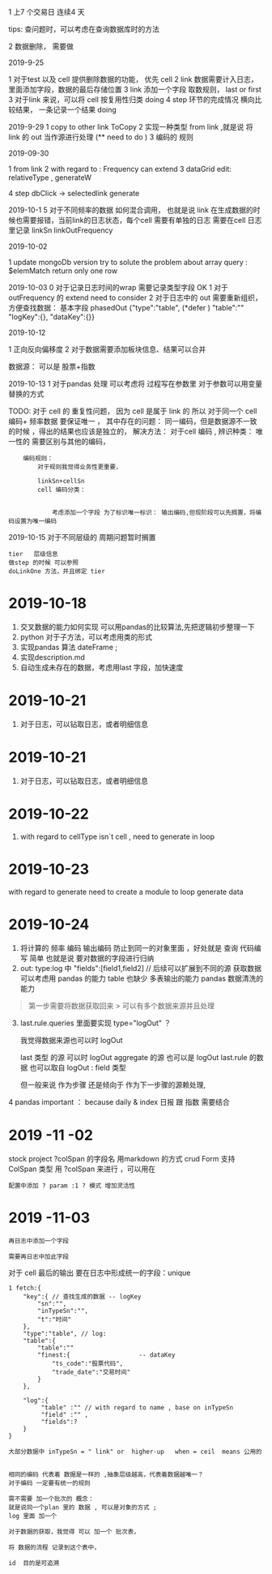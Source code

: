 1 上7 个交易日  连续4 天 



tips:
    查问题时，可以考虑在查询数据库时的方法



2 数据删除， 需要做    


2019-9-25


1 对于test 以及 cell 提供删除数据的功能， 优先 cell 
2 link 数据需要计入日志，里面添加字段，数据的最后存储位置 
3 link 添加一个字段 取数规则， last  or first 
3 对于link 来说，可以将 cell 按复用性归类 doing 
4  step  环节的完成情况  横向比较结果， 一条记录一个结果 doing 


2019-9-29
1 copy to other link   ToCopy
2 实现一种类型 from link ,就是说 将 link 的 out 当作源进行处理   (** need to do )
3 编码的 规则


2019-09-30

1 from link
2  with regard to : Frequency can extend 
3 dataGrid edit:    
    relativeType , 
    generateW

4 step  dbClick -> selectedlink  generate 

2019-10-1
5 对于不同频率的数据 如何混合调用，
    也就是说 link 在生成数据的时候也需要报错，当前link的日志状态，每个cell 需要有单独的日志
    需要在cell 日志里记录 linkSn linkOutFrequency


2019-10-02

1 update mongoDb version try to solute the problem about   array query : $elemMatch  return only one row 


2019-10-03
0 对于记录日志时间的wrap 需要记录类型字段 OK
1 对于 outFrequency 的 extend  need to consider
2 对于日志中的 out 需要重新组织，方便查找数据：
    基本字段  phasedOut {"type":"table",  (*defer )
                         "table":""
                        "logKey":{},
                        "dataKey":{}}


2019-10-12

1 正向反向偏移度
2 对于数据需要添加板块信息、结果可以合并

数据源：  可以是 股票+指数 




2019-10-13
1 对于pandas 处理 可以考虑将 过程写在参数里
  对于参数可以用变量替换的方式

TODO:
对于 cell 的 重复性问题， 
    因为 cell 是属于 link 的 所以 对于同一个 cell 编码+ 频率数据 要保证唯一 ，
    其中存在的问题：
        同一编码，但是数据源不一致的时候 ，得出的结果也应该是独立的，
        解决方法：
            对于cell 编码 , 辨识种类： 唯一性的 需要区别与其他的编码，

        编码规则：
            对于规则我觉得业务性更重要，

            linkSn+cellSn
            cell 编码分类：
                

                考虑添加一个字段 为了标识唯一标识： 输出编码,但现阶段可以先搁置，将编码设置为唯一编码

                
                

2019-10-15
    对于不同层级的 周期问题暂时搁置

    tier   层级信息     
    做step 的时候 可以参照 
    doLinkOne 方法，并且绑定 tier



# 2019-10-18
   1. 交叉数据的能力如何实现 可以用pandas的比较算法,先把逻辑初步整理一下
   2. python 对于子方法，可以考虑用类的形式 
   3. 实现pandas 算法  dateFrame ;
   4. 实现description.md
   5. 自动生成未存在的数据，考虑用last 字段，加快速度

# 2019-10-21
 1. 对于日志，可以钻取日志，或者明细信息 

  

# 2019-10-21
 1. 对于日志，可以钻取日志，或者明细信息 

# 2019-10-22
 1. with regard to cellType isn`t cell , need to generate in loop


# 2019-10-23
 with regard to generate need to create a module to loop generate data 


# 2019-10-24
1. 将计算的 频率 编码 输出编码 防止到同一的对象里面 ，好处就是 查询 代码编写 简单 也就是说 要对数据的字段进行归纳
2. out:
 type:log 中
 "fields":[field1,field2] // 后续可以扩展到不同的源 获取数据 可以考虑用 pandas 的能力
 table 也缺少 多表输出的能力 pandas 数据清洗的能力
  > 第一步需要将数据获取回来 
        > 可以有多个数据来源并且处理
3.  last.rule.queries 里面要实现 type="logOut" ？

    我觉得数据来源也可以时 logOut 
    
    last 类型 的源 可以时 logOut
    aggregate 的源 也可以是 logOut
    last.rule 的数据 也可以取自 logOut : field 类型

    但一般来说 作为步骤 还是倾向于 作为下一步骤的源赖处理,

4 pandas important ： because  daily & index 日报 跟 指数 需要结合


# 2019 -11 -02  
  stock  project
?colSpan 的字段名 用markdown 的方式 
    crud Form 支持  ColSpan 类型   用 ?colSpan 来进行  ，可以用在


    配置中添加 ? param :1 ? 模式 增加灵活性      


# 2019 -11-03

    再日志中添加一个字段 

    需要再日志中加此字段 

   对于 cell 最后的输出 要在日志中形成统一的字段：unique
<!-- 驼峰自定义的字段，下划线方式：接口获取的字段 -->
    1 fetch:{
        "key":{ // 查找生成的数据 -- logKey 
            "sn":"",
            "inTypeSn":"",
            "t":"时间"
        },
        "type":"table", // log:
        "table":{
            "table":""
            "finest:{                   -- dataKey 
                "ts_code":"股票代码",
                "trade_date":"交易时间"
            }
        },
        
        "log":{
             "table" :"" // with regard to name , base on inTypeSn 
             "field" :"" ,
             "fields":?
        }
    }

    大部分数据中 inTypeSn = " link" or  higher-up   when = ceil  means 公用的 


    相同的编码 代表着 数据是一样的 ,抽象层级越高，代表着数据越唯一？ 
    对于编码 一定要有统一的规则

    需不需要 加一个批次的 概念：
    就是说同一个plan 里的 数据 , 可以是对象的方式 ;
    log 里面 加一个 

    对于数据的获取，我觉得 可以 加一个 批次表，

    将 数据的流程 记录到这个表中，

    id  目的是可追溯 